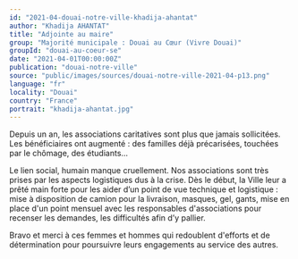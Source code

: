 ```yaml
---
id: "2021-04-douai-notre-ville-khadija-ahantat"
author: "Khadija AHANTAT"
title: "Adjointe au maire"
group: "Majorité municipale : Douai au Cœur (Vivre Douai)"
groupId: "douai-au-coeur-se"
date: "2021-04-01T00:00:00Z"
publication: "douai-notre-ville"
source: "public/images/sources/douai-notre-ville-2021-04-p13.png"
language: "fr"
locality: "Douai"
country: "France"
portrait: "khadija-ahantat.jpg"
---
```


Depuis un an, les associations caritatives sont plus que jamais sollicitées. Les bénéficiaires ont augmenté : des familles déjà précarisées, touchées par le chômage, des étudiants…

Le lien social, humain manque cruellement. Nos associations sont très prises par les aspects logistiques dus à la crise. Dès le début, la Ville leur a prêté main forte pour les aider d’un point de vue technique et logistique : mise à disposition de camion pour la livraison, masques, gel, gants, mise en place d'un point mensuel avec les responsables d'associations pour recenser les demandes, les difficultés afin d’y pallier.

Bravo et merci à ces femmes et hommes qui redoublent d'efforts et de détermination pour poursuivre leurs engagements au service des autres.
